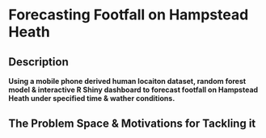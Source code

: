 # Forecasting Footfall on Hampstead Heath

## Description
**Using a mobile phone derived human locaiton dataset, random forest model & interactive R Shiny dashboard to forecast footfall on Hampstead Heath under specified time & wather conditions.**


## The Problem Space & Motivations for Tackling it

